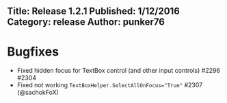 Title: Release 1.2.1
Published: 1/12/2016
Category: release
Author: punker76
---

# Bugfixes

- Fixed hidden focus for TextBox control (and other input controls) #2296 #2304
- Fixed not working `TextBoxHelper.SelectAllOnFocus="True"` #2307 (@sachokFoX)
